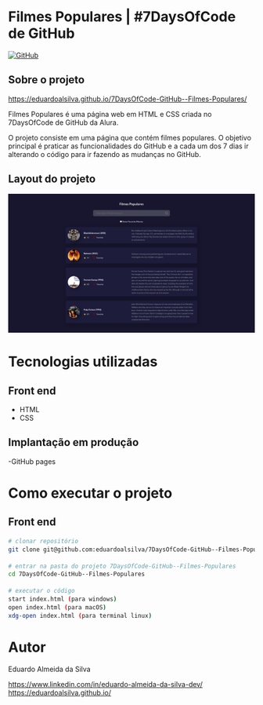 # Filmes Populares | #7DaysOfCode de GitHub

[![GitHub](https://img.shields.io/github/license/eduardoalsilva/7DaysOfCode-GitHub--Filmes-Populares)](https://github.com/eduardoalsilva/7DaysOfCode-GitHub--Filmes-Populares/blob/main/LICENSE)


## Sobre o projeto

https://eduardoalsilva.github.io/7DaysOfCode-GitHub--Filmes-Populares/

Filmes Populares é uma página web em HTML e CSS criada no 7DaysOfCode de GitHub da Alura. 

O projeto consiste em uma página que contém filmes populares. O objetivo principal é praticar as funcionalidades do GitHub e a cada um dos 7 dias ir alterando o código para ir fazendo as mudanças no GitHub.


## Layout do projeto

![Web 1](https://github.com/eduardoalsilva/7DaysOfCode-GitHub--Filmes-Populares/blob/main/images/WebLayout.png)


# Tecnologias utilizadas

## Front end
 
- HTML
- CSS

## Implantação em produção

-GitHub pages


# Como executar o projeto

## Front end

```bash
# clonar repositório
git clone git@github.com:eduardoalsilva/7DaysOfCode-GitHub--Filmes-Populares.git

# entrar na pasta do projeto 7DaysOfCode-GitHub--Filmes-Populares
cd 7DaysOfCode-GitHub--Filmes-Populares

# executar o código
start index.html (para windows)
open index.html (para macOS)
xdg-open index.html (para terminal linux)
```

# Autor 

Eduardo Almeida da Silva

https://www.linkedin.com/in/eduardo-almeida-da-silva-dev/
https://eduardoalsilva.github.io/

